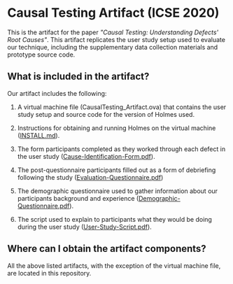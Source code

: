 # Causal Testing Artifact (ICSE 2020)

This is the artifact for the paper *"Causal Testing: Understanding
Defects' Root Causes"*. This artifact replicates the user study setup
used to evaluate our technique, including the supplementary data
collection materials and prototype source code.

## What is included in the artifact?

Our artifact includes the following:

1. A virtual machine file (CausalTesting_Artifact.ova) that contains
the user study setup and source code for the version of Holmes used.

2. Instructions for obtaining and running Holmes on the virtual machine ([INSTALL.md](https://github.com/LASER-UMASS/CausalTesting-Artifact_ICSE20/blob/master/INSTALL.md)).

3. The form participants completed as they worked through
each defect in the user study ([Cause-Identification-Form.pdf](https://github.com/LASER-UMASS/CausalTesting-Artifact_ICSE20/blob/master/Cause-Identification-Form.pdf)).

4. The post-questionnaire participants filled out as a form of
debriefing following the study ([Evaluation-Questionnaire.pdf](https://github.com/LASER-UMASS/CausalTesting-Artifact_ICSE20/blob/master/Evaluation-Questionnaire.pdf))

5. The demographic questionnaire used to gather information about our
   participants background and experience ([Demographic-Questionnaire.pdf](https://github.com/LASER-UMASS/CausalTesting-Artifact_ICSE20/blob/master/Demographic-Questionnaire.pdf)).

6. The script used to explain to participants what they would be doing
   during the user study ([User-Study-Script.pdf](https://github.com/LASER-UMASS/CausalTesting-Artifact_ICSE20/blob/master/User-Study-Script.pdf)).

## Where can I obtain the artifact components?

All the above listed artifacts, with the exception of the virtual machine file, are located in this repository.
